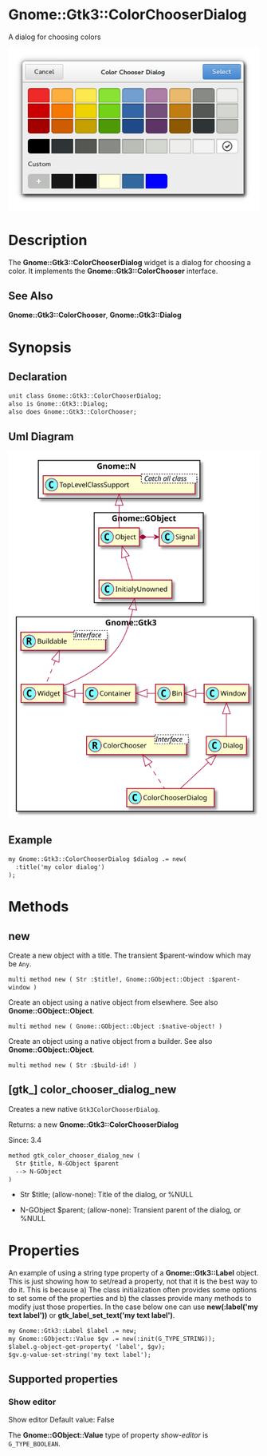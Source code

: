 Gnome::Gtk3::ColorChooserDialog
===============================

A dialog for choosing colors

![](images/colorchooser.png)

Description
===========

The **Gnome::Gtk3::ColorChooserDialog** widget is a dialog for choosing a color. It implements the **Gnome::Gtk3::ColorChooser** interface.

See Also
--------

**Gnome::Gtk3::ColorChooser**, **Gnome::Gtk3::Dialog**

Synopsis
========

Declaration
-----------

    unit class Gnome::Gtk3::ColorChooserDialog;
    also is Gnome::Gtk3::Dialog;
    also does Gnome::Gtk3::ColorChooser;

Uml Diagram
-----------

![](plantuml/ColorChooserDialog.svg)

Example
-------

    my Gnome::Gtk3::ColorChooserDialog $dialog .= new(
      :title('my color dialog')
    );

Methods
=======

new
---

Create a new object with a title. The transient $parent-window which may be `Any`.

    multi method new ( Str :$title!, Gnome::GObject::Object :$parent-window )

Create an object using a native object from elsewhere. See also **Gnome::GObject::Object**.

    multi method new ( Gnome::GObject::Object :$native-object! )

Create an object using a native object from a builder. See also **Gnome::GObject::Object**.

    multi method new ( Str :$build-id! )

[gtk_] color_chooser_dialog_new
-------------------------------

Creates a new native `Gtk3ColorChooserDialog`.

Returns: a new **Gnome::Gtk3::ColorChooserDialog**

Since: 3.4

    method gtk_color_chooser_dialog_new (
      Str $title, N-GObject $parent
      --> N-GObject
    )

  * Str $title; (allow-none): Title of the dialog, or %NULL

  * N-GObject $parent; (allow-none): Transient parent of the dialog, or %NULL

Properties
==========

An example of using a string type property of a **Gnome::Gtk3::Label** object. This is just showing how to set/read a property, not that it is the best way to do it. This is because a) The class initialization often provides some options to set some of the properties and b) the classes provide many methods to modify just those properties. In the case below one can use **new(:label('my text label'))** or **gtk_label_set_text('my text label')**.

    my Gnome::Gtk3::Label $label .= new;
    my Gnome::GObject::Value $gv .= new(:init(G_TYPE_STRING));
    $label.g-object-get-property( 'label', $gv);
    $gv.g-value-set-string('my text label');

Supported properties
--------------------

### Show editor

Show editor Default value: False

The **Gnome::GObject::Value** type of property *show-editor* is `G_TYPE_BOOLEAN`.

